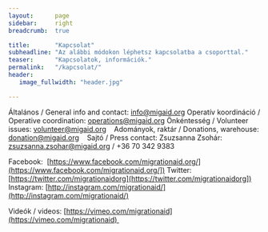 ```yaml
---
layout:      page
sidebar:     right
breadcrumb:  true

title:       "Kapcsolat"
subheadline: "Az alábbi módokon léphetsz kapcsolatba a csoporttal."
teaser:      "Kapcsolatok, információk."
permalink:   "/kapcsolat/"
header:
   image_fullwidth: "header.jpg"

---
```


Általános / General info and contact: [info@migaid.org](mailto:info@migaid.org)
Operatív koordináció / Operative coordination: [operations@migaid.org](operations@migaid.org)
Önkéntesség / Volunteer issues: [volunteer@migaid.org](volunteer@migaid.org)   
Adományok, raktár / Donations, warehouse: [donation@migaid.org](donation@migaid.org)   
Sajtó / Press contact: Zsuzsanna Zsohár: zsuzsanna.zsohar@migaid.org / +36 70 342 9383

Facebook:  [https://www.facebook.com/migrationaid.org/](https://www.facebook.com/migrationaid.org/]) 
Twitter: [https://twitter.com/migrationaidorg](https://twitter.com/migrationaidorg])   
Instagram: [http://instagram.com/migrationaid/](http://instagram.com/migrationaid/) 

Videók / videos: [https://vimeo.com/migrationaid](https://vimeo.com/migrationaid) 
